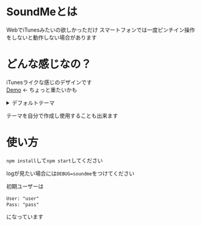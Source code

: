 # SoundMeとは
 WebでiTunesみたいの欲しかっただけ
 スマートフォンでは一度ピンチイン操作をしないと動作しない場合があります
 
# どんな感じなの？
   iTunesライクな感じのデザインです  
   [Demo](http://test.magitech.xyz)  <- ちょっと重たいかも


<details>
  <summary>デフォルトテーマ</summary>
  <ul>
    <details>
      <summary>PC版</summary>
      <span>Title</span>
      <img src="ReadmeFiles/Title.png">
      <span>Artists</span>
      <img src="ReadmeFiles/Artists.png">
      <span>Albums</span>
      <img src="ReadmeFiles/Albums.png">
      <span>Songs</span>
      <img src="ReadmeFiles/Songs.png">
      <span>Genres</span>
      <img src="ReadmeFiles/Genres.png">
      <span>Settings</span>
      <img src="ReadmeFiles/Settings.png">
    </details>
    <details>
      <summary>スマホ版</summary>
      <span>Title</span>
      <img src="ReadmeFiles/Title-Phone.png">
      <span>Artists</span>
      <img src="ReadmeFiles/Artists-Phone.png">
      <span>Albums</span>
      <img src="ReadmeFiles/Albums-Phone.png">
      <span>Songs</span>
      <img src="ReadmeFiles/Songs-Phone.png">
      <span>Genres</span>
      <img src="ReadmeFiles/Genres-Phone.png">
      <span>Settings</span>
      <img src="ReadmeFiles/Settings-Phone.png">
    </details>
  </ul>
</details>
   
テーマを自分で作成し使用することも出来ます
 
# 使い方
 `npm install`して`npm start`してください
 
 logが見たい場合には`DEBUG=soundme`をつけてください
 
 初期ユーザーは
 ```text
User: "user"
Pass: "pass"
```
  になっています
 